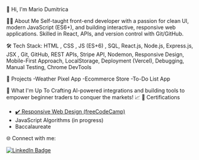 👋 Hi, I'm Mario Dumitrica

 🙋‍♂️ About Me
Self-taught front-end developer with a passion for clean UI, modern JavaScript (ES6+), and building interactive,
responsive web applications. Skilled in React, APIs, and version control with Git/GitHub.

 🛠️ Tech Stack: HTML , CSS , JS (ES+6) , SQL, React.js, Node.js, Express.js, JSX , Git, GitHub, REST APIs, Stripe API,
Nodemon, Responsive Design, Mobile-First Approach, LocalStorage, Deployment (Vercel), Debugging, Manual Testing,
Chrome DevTools

📂 Projects
    -Weather Pixel App 
    -Ecommerce Store
    -To-Do List App 
    

🚀 What I'm Up To
 Crafting AI-powered integrations and building tools to empower beginner traders to conquer the markets! 📈
 📜 Certifications
- [✔️ Responsive Web Design (freeCodeCamp)](https://www.freecodecamp.org/certification/MarioDumi27/responsive-web-design)
- JavaScript Algorithms (in progress)
- Baccalaureate

🌐 Connect with me:

<a href="https://www.linkedin.com/in/mario-dumi-560066358/">
  <img src="https://img.shields.io/badge/LinkedIn-0077B5?style=for-the-badge&logo=linkedin&logoColor=white" alt="LinkedIn Badge"/>
</a>
  


